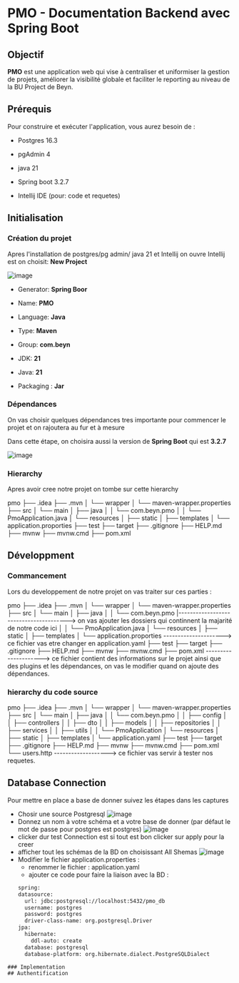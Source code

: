 
# PMO - Documentation Backend avec Spring Boot

## Objectif

**PMO** est une application web qui vise à centraliser et uniformiser la gestion de projets, améliorer la visibilité globale et faciliter le reporting au niveau de la BU Project de Beyn.

## Prérequis
Pour construire et exécuter l'application, vous aurez besoin de :

- Postgres 16.3

- pgAdmin 4

- java 21

- Spring boot 3.2.7

- Intellij IDE (pour: code et requetes)

## Initialisation 

### Création du projet

Apres l'installation de postgres/pg admin/ java 21 et Intellij on ouvre Intellij est on choisit: **New Project**

![image](https://github.com/maria-bd/maria-bd/assets/135654272/de512f24-412e-4304-be65-268baf440f71)

- Generator: **Spring Boor**

- Name: **PMO** 

- Language: **Java**

- Type: **Maven**

- Group: **com.beyn**

- JDK: **21**

- Java: **21**

- Packaging : **Jar**


### Dépendances
On vas choisir quelques dépendances tres importante pour commencer le projet et on rajoutera au fur et à mesure

Dans cette étape, on choisira aussi la version de **Spring Boot** qui est **3.2.7**

![image](https://github.com/maria-bd/maria-bd/assets/135654272/81dd236c-54c9-47c1-b4f1-63a3a4d2efac)

### Hierarchy
Apres avoir cree notre projet on tombe sur cette hierarchy

pmo
├── .idea
├── .mvn
│   └── wrapper
│       └── maven-wrapper.properties
├── src
│   └── main
│       ├── java
│       │   └── com.beyn.pmo
│       │       └── PmoApplication.java
│       └── resources
│           ├── static
│           ├── templates
│           └── application.proporties
├── test
├── target
├── .gitignore
├── HELP.md
├── mvnw
├── mvnw.cmd
├── pom.xml



## Développment
### Commancement
Lors du developpement de notre projet on vas traiter sur ces parties : 

pmo
├── .idea
├── .mvn
│   └── wrapper
│       └── maven-wrapper.properties
├── src
│   └── main
│       ├── java
│       │   └── com.beyn.pmo
                |---------------------------------------> on vas ajouter les dossiers qui continnent la majarité de notre code ici
│       │       └── PmoApplication.java
│       └── resources
│           ├── static
│           ├── templates
│           └── application.proporties ---------------------> ce fichier vas etre changer en application.yaml
├── test
├── target
├── .gitignore
├── HELP.md
├── mvnw
├── mvnw.cmd
├── pom.xml ---------------------> ce fichier contient des informations sur le projet ainsi que des plugins et les dépendances, on vas le modifier quand on ajoute des dépendances.

### hierarchy du code source
pmo
├── .idea
├── .mvn
│   └── wrapper
│       └── maven-wrapper.properties
├── src
│   └── main
│       ├── java
│       │   └── com.beyn.pmo
│       │       ├── config
│       │       ├── controllers
│       │       ├── dto
│       │       ├── models
│       │       ├── repositories
│       │       ├── services
│       │       ├── utils
│       │       └── PmoApplication
│       └── resources
│           ├── static
│           ├── templates
│           └── application.yaml
├── test
├── target
├── .gitignore
├── HELP.md
├── mvnw
├── mvnw.cmd
├── pom.xml
└── users.http -------------------> ce fichier vas servir à tester nos requetes.
## Database Connection 
Pour mettre en place a base de donner suivez les étapes dans les captures
- Chosir une source Postgresql
![image](https://github.com/maria-bd/maria-bd/assets/135654272/2eb3ff46-17a0-49b7-aab0-abedc9f05df7)
- Donnez un nom à votre schéma et a votre base de donner (par défaut le mot de passe pour postgres est postgres)
 ![image](https://github.com/maria-bd/maria-bd/assets/135654272/236e26ee-d989-488d-adbb-12bc2c069e21)
- clicker dur test Connection est si tout est bon clicker sur apply pour la creer
- afficher tout les schémas de la BD on choisissant All Shemas
![image](https://github.com/maria-bd/maria-bd/assets/135654272/504116c5-4e27-47d9-b5bc-ec337fd341fa)
- Modifier le fichier application.properties :
   - renommer le fichier : application.yaml
   - ajouter ce code pour faire la liaison avec la BD :
  ```bash
  spring:
  datasource:
    url: jdbc:postgresql://localhost:5432/pmo_db
    username: postgres
    password: postgres
    driver-class-name: org.postgresql.Driver
  jpa:
    hibernate:
      ddl-auto: create
    database: postgresql
    database-platform: org.hibernate.dialect.PostgreSQLDialect
```
### Implementation
## Authentification 

